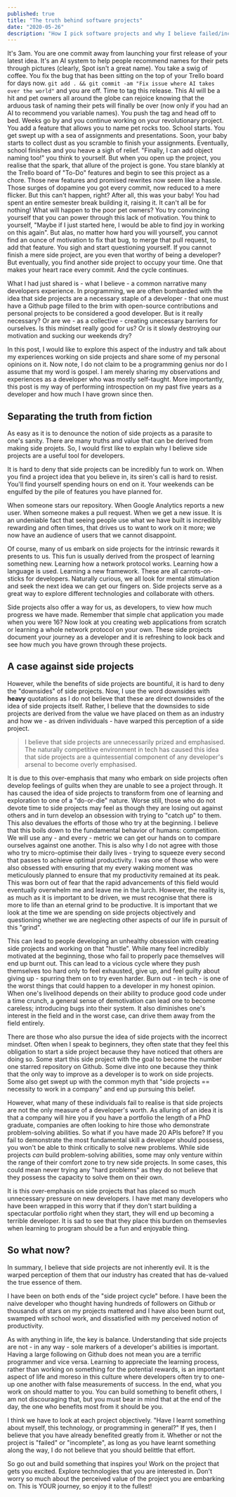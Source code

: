 ```yaml
---
published: true
title: "The truth behind software projects"
date: "2020-05-26"
description: "How I pick software projects and why I believe failed/incomplete projects are the best kind of projects"
---
```


It's 3am. You are one commit away from launching your first release of your latest idea. It's an AI system to help 
people recommend names for their pets through pictures (clearly, Spot isn't a great name). You take a swig of coffee. 
You fix the bug that has been sitting on the top of your Trello board for days now. `git add . && git commit -am "Fix
issue where AI takes over the world"` and you are off. Time to tag this release. This AI will be a hit and pet owners
all around the globe can rejoice knowing that the arduous task of naming their pets will finally be over (now only if
you had an AI to recommend you variable names). You push the tag and head off to bed. Weeks go by and you continue 
working on your revolutionary project. You add a feature that allows you to name pet rocks too. School starts. You get
swept up with a sea of assignments and presentations. Soon, your baby starts to collect dust as you scramble to finish
your assignments. Eventually, school finishes and you heave a sigh of relief. "Finally, I can add object naming too!" 
you think to yourself. But when you open up the project, you realise that the spark, that allure of the project is 
gone. You stare blankly at the Trello board of "To-Do" features and begin to see this project as a chore. Those new
features and promised rewrites now seem like a hassle. Those surges of dopamine you got every commit, now reduced to a 
mere flicker. But this can't happen, right? After all, this was your baby! You had spent an entire semester break 
building it, raising it. It can't all be for nothing! What will happen to the poor pet owners?  You try convincing 
yourself that you can power through this lack of motivation. You think to yourself, "Maybe if I just started here, I 
would be able to find joy in working on this again". But alas, no matter how hard you will yourself, you cannot find 
an ounce of motivation to fix that bug, to merge that pull request, to add that feature. You sigh and start questioning
yourself. If you cannot finish a mere side project, are you even that worthy of being a developer?  But eventually, you
find another side project to occupy your time. One that makes your heart race every commit. And the cycle continues.

What I had just shared is - what I believe - a common narrative many developers experience. In programming, we are 
often bombarded with the idea that side projects are a necessary staple of a developer - that one must have a Github
page filled to the brim with open-source contributions and personal projects to be considered a good developer. But is
it really necessary? Or are we - as a collective - creating unecessary barriers for ourselves. Is this mindset really
good for us? Or is it slowly destroying our motivation and sucking our weekends dry?

In this post, I would like to explore this aspect of the industry and talk about my experiences working on side 
projects and share some of my personal opinions on it. Now note, I do not claim to be a programming genius nor do I 
assume that my word is gospel. I am merely sharing my observations and experiences as a developer who was mostly 
self-taught. More importantly, this post is my way of performing introspection on my past five years as a developer and
how much I have grown since then.

## Separating the truth from fiction

As easy as it is to denounce the notion of side projects as a parasite to one's sanity. There are many truths and value 
that can be derived from making side projets. So, I would first like to explain why I believe side projects are a 
useful tool for developers.

It is hard to deny that side projects can be incredibly fun to work on. When you find a project idea that you believe
in, its siren's call is hard to resist. You'll find yourself spending hours on end on it. Your weekends can be 
engulfed by the pile of features you have planned for. 

When someone stars our repository. When Google Analytics reports a new user. When someone makes a pull request. When we
get a new issue. It is an undeniable fact that seeing people use what we have built is incredibly rewarding and often
times, that drives us to want to work on it more; we now have an audience of users that we cannot disappoint.

Of course, many of us embark on side projects for the intrinsic rewards it presents to us. This fun is usually 
derived from the prospect of learning something new. Learning how a network protocol works. Learning how a language is 
used. Learning a new framework. These are all carrots-on-sticks for developers. Naturally curious, we all look for 
mental stimulation and seek the next idea we can get our fingers on. Side projects serve as a great way to explore
different technologies and collaborate with others.

Side projects also offer a way for us, as developers, to view how much progress we have made. Remember that simple chat
application you made when you were 16? Now look at you creating web applications from scratch or learning a whole 
network protocol on your own. These side projects document your journey as a developer and it is refreshing to look 
back and see how much you have grown through these projects.

## A case against side projects

However, while the benefits of side projects are bountiful, it is hard to deny the "downsides" of side projects. Now, I
use the word downsides with **heavy** quotations as I do not believe that these are direct downsides of the idea of 
side projects itself. Rather, I believe that the downsides to side projects are derived from the value we have placed
on them as an industry and how we - as driven individuals - have warped this perception of a side project.

> I believe that side projects are unnecessarily prized and emphasised. The naturally competitive environment in tech
> has caused this idea that side projects are a quintessential component of any developer's arsenal to become overly
> emphasised.

It is due to this over-emphasis that many who embark on side projects often develop feelings of guilts when they are
unable to see a project through. It has caused the idea of side projects to transform from one of learning and 
exploration to one of a "do-or-die" nature. Worse still, those who do not devote time to side projects may feel as 
though they are losing out against others and in turn develop an obsession with trying to "catch up" to them. This also
devalues the efforts of those who try at the beginning. I believe that this boils down to the fundamental behavior of 
humans: competition. We will use any - and every - metric we can get our hands on to compare ourselves against one 
another. This is also why I do not agree with those who try to micro-optimise their daily lives - trying to squeeze 
every second that passes to achieve optimal productivity. I was one of those who were also obsessed with ensuring that 
my every waking moment was meticulously planned to ensure that my productivity remained at its peak. This was born out 
of fear that the rapid advancements of this field would eventually overwhelm me and leave me in the lurch. However, the
reality is, as much as it is important to be driven, we must recognise that there is more to life than an eternal grind
to be productive. It is important that we look at the time we are spending on side projects objectively and questioning
whether we are neglecting other aspects of our life in pursuit of this "grind".

This can lead to people developing an unhealthy obsession with creating side projects and working on that "hustle". 
While many feel incredibly motivated at the beginning, those who fail to properly pace themselves will end up burnt 
out. This can lead to a vicious cycle where they push themselves too hard only to feel exhausted, give up, and feel 
guilty about giving up - spurring them on to try even harder. Burn out - in tech - is one of the worst things that 
could happen to a developer in my honest opinion. When one's livelihood depends on their ability to produce good code 
under a time crunch, a general sense of demotivation can lead one to become careless; introducing bugs into their 
system. It also diminishes one's interest in the field and in the worst case, can drive them away from the field 
entirely.

There are those who also pursue the idea of side projects with the incorrect mindset. Often when I speak to beginners,
they often state that they feel this obligation to start a side project because they have noticed that others are doing
so. Some start this side project with the goal to become the number one starred repository on Github. Some dive into
one because they think that the only way to improve as a developer is to work on side projects. Some also get swept up
with the common myth that "side projects == necessity to work in a company" and end up pursuing this belief.

However, what many of these individuals fail to realise is that side projects are not the only measure of a developer's
worth. As alluring of an idea it is that a company will hire you if you have a portfolio the length of a PhD graduate,
companies are often looking to hire those who demonstrate problem-solving abilities. So what if you have made 20 APIs
before? If you fail to demonstrate the most fundamental skill a developer should possess, you won't be able to think 
critically to solve new problems. While side projects *can* build problem-solving abilities, some may only venture 
within the range of their comfort zone to try new side projects. In some cases, this could mean never trying any 
"hard problems" as they do not believe that they possess the capacity to solve them on their own.

It is this over-emphasis on side projects that has placed so much unnecessary pressure on new developers. I have met 
many developers who have been wrapped in this worry that if they don't start building a spectacular portfolio right 
when they start, they will end up becoming a terrible developer. It is sad to see that they place this burden on 
themsevles when learning to program should be a fun and enjoyable thing.

## So what now?

In summary, I believe that side projects are not inherently evil. It is the warped perception of them that our industry
has created that has de-valued the true essence of them.

I have been on both ends of the "side project cycle" before. I have been the naive developer who thought having 
hundreds of followers on Github or thousands of stars on my projects mattered and I have also been burnt out, swamped 
with school work, and dissatisfied with my perceived notion of productivity. 

As with anything in life, the key is balance. Understanding that side projects are not - in any way - sole markers of a
developer's abilities is important. Having a large following on Github does not mean you are a terrific programmer and
vice versa. Learning to appreciate the learning process, rather than working on something for the potential rewards, is
an important aspect of life and moreso in this culture where developers often try to one-up one another with false 
measurements of success. In the end, what you work on should matter to you. You can build something to benefit others,
I am not discouraging that, but you must bear in mind that at the end of the day, the one who benefits most from it 
should be you.

I think we have to look at each project objectively. "Have I learnt something about myself, this technology, or 
programming in general?" If yes, then I believe that you have already benefited greatly from it. Whether or not the 
project is "failed" or "incomplete", as long as you have learnt something along the way, I do not believe that you 
should belittle that effort.

So go out and build something that inspires you! Work on the project that gets you excited. Explore technologies that 
you are interested in. Don't worry so much about the perceived value of the project you are embarking on. This is YOUR
journey, so enjoy it to the fullest! 
